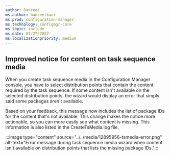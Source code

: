 ```yaml
---
author: Banreet
ms.author: banreetkaur
ms.prod: configuration-manager
ms.technology: configmgr-core
ms.topic: include
ms.date: 01/27/2022
ms.localizationpriority: medium
---
```


## <a name="bkmk_tsmedia"></a> Improved notice for content on task sequence media

<!--12895956-->

When you create task sequence media in the Configuration Manager console, you have to select distribution points that contain the content required by the task sequence. If some content isn't available on the selected distribution points, the wizard would display an error that simply said some packages aren't available.

Based on your feedback, this message now includes the list of package IDs for the content that's not available. This change makes the notice more actionable, so you can more easily see what content is missing. This information is also listed in the CreateTsMedia.log file.

:::image type="content" source="../../media/12895956-tsmedia-error.png" alt-text="Error message during task sequence media wizard when content isn't available on distribution points that lists the missing package IDs.":::
